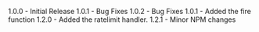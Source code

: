 1.0.0 - Initial Release
    1.0.1 - Bug Fixes
    1.0.2 - Bug Fixes
1.0.1 - Added the fire function
1.2.0 - Added the ratelimit handler.
1.2.1 - Minor NPM changes
